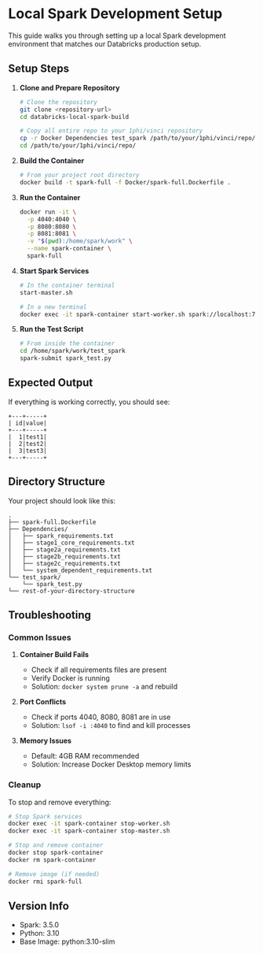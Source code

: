# Local Spark Development Setup

This guide walks you through setting up a local Spark development environment that matches our Databricks production setup.

## Setup Steps

1. **Clone and Prepare Repository**
   ```bash
   # Clone the repository
   git clone <repository-url>
   cd databricks-local-spark-build

   # Copy all entire repo to your 1phi/vinci repository
   cp -r Docker Dependencies test_spark /path/to/your/1phi/vinci/repo/
   cd /path/to/your/1phi/vinci/repo/
   ```



5. **Build the Container**
   ```bash
   # From your project root directory
   docker build -t spark-full -f Docker/spark-full.Dockerfile .
   ```

6. **Run the Container**
   ```bash
   docker run -it \
     -p 4040:4040 \
     -p 8080:8080 \
     -p 8081:8081 \
     -v "$(pwd):/home/spark/work" \
     --name spark-container \
     spark-full
   ```

7. **Start Spark Services**
   ```bash
   # In the container terminal
   start-master.sh

   # In a new terminal
   docker exec -it spark-container start-worker.sh spark://localhost:7077
   ```

8. **Run the Test Script**
   ```bash
   # From inside the container
   cd /home/spark/work/test_spark
   spark-submit spark_test.py
   ```

## Expected Output

If everything is working correctly, you should see:
```
+---+-----+
| id|value|
+---+-----+
|  1|test1|
|  2|test2|
|  3|test3|
+---+-----+
```

## Directory Structure

Your project should look like this:
```
.
├── spark-full.Dockerfile
├── Dependencies/
│   ├── spark_requirements.txt
│   ├── stage1_core_requirements.txt
│   ├── stage2a_requirements.txt
│   ├── stage2b_requirements.txt
│   ├── stage2c_requirements.txt
│   └── system_dependent_requirements.txt
└── test_spark/
    └── spark_test.py
└── rest-of-your-directory-structure
```

## Troubleshooting

### Common Issues

1. **Container Build Fails**
   - Check if all requirements files are present
   - Verify Docker is running
   - Solution: `docker system prune -a` and rebuild

2. **Port Conflicts**
   - Check if ports 4040, 8080, 8081 are in use
   - Solution: `lsof -i :4040` to find and kill processes

3. **Memory Issues**
   - Default: 4GB RAM recommended
   - Solution: Increase Docker Desktop memory limits

### Cleanup

To stop and remove everything:
```bash
# Stop Spark services
docker exec -it spark-container stop-worker.sh
docker exec -it spark-container stop-master.sh

# Stop and remove container
docker stop spark-container
docker rm spark-container

# Remove image (if needed)
docker rmi spark-full
```


## Version Info

- Spark: 3.5.0
- Python: 3.10
- Base Image: python:3.10-slim